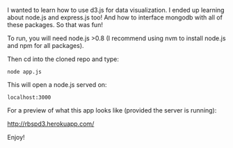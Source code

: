 I wanted to learn how to use d3.js for data visualization. I ended up learning about node.js and express.js too! And how to interface mongodb with all of these packages. So that was fun!

To run, you will need node.js >0.8 (I recommend using nvm to install node.js and npm for all packages).

Then cd into the cloned repo and type:

    node app.js

This will open a node.js served on:

    localhost:3000
    
For a preview of what this app looks like (provided the server is running):

<http://rbspd3.herokuapp.com/>

Enjoy!
